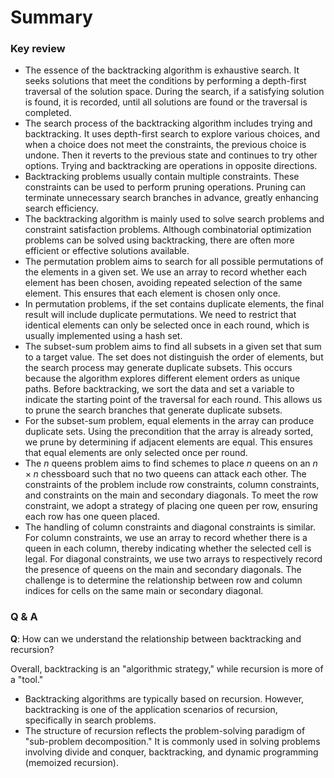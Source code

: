 # Summary

### Key review

- The essence of the backtracking algorithm is exhaustive search. It seeks solutions that meet the conditions by performing a depth-first traversal of the solution space. During the search, if a satisfying solution is found, it is recorded, until all solutions are found or the traversal is completed.
- The search process of the backtracking algorithm includes trying and backtracking. It uses depth-first search to explore various choices, and when a choice does not meet the constraints, the previous choice is undone. Then it reverts to the previous state and continues to try other options. Trying and backtracking are operations in opposite directions.
- Backtracking problems usually contain multiple constraints. These constraints can be used to perform pruning operations. Pruning can terminate unnecessary search branches in advance, greatly enhancing search efficiency.
- The backtracking algorithm is mainly used to solve search problems and constraint satisfaction problems. Although combinatorial optimization problems can be solved using backtracking, there are often more efficient or effective solutions available.
- The permutation problem aims to search for all possible permutations of the elements in a given set. We use an array to record whether each element has been chosen, avoiding repeated selection of the same element. This ensures that each element is chosen only once.
- In permutation problems, if the set contains duplicate elements, the final result will include duplicate permutations. We need to restrict that identical elements can only be selected once in each round, which is usually implemented using a hash set.
- The subset-sum problem aims to find all subsets in a given set that sum to a target value. The set does not distinguish the order of elements, but the search process may generate duplicate subsets. This occurs because the algorithm explores different element orders as unique paths. Before backtracking, we sort the data and set a variable to indicate the starting point of the traversal for each round. This allows us to prune the search branches that generate duplicate subsets.
- For the subset-sum problem, equal elements in the array can produce duplicate sets. Using the precondition that the array is already sorted, we prune by determining if adjacent elements are equal. This ensures that equal elements are only selected once per round.
- The $n$ queens problem aims to find schemes to place $n$ queens on an $n \times n$ chessboard such that no two queens can attack each other. The constraints of the problem include row constraints, column constraints, and constraints on the main and secondary diagonals. To meet the row constraint, we adopt a strategy of placing one queen per row, ensuring each row has one queen placed.
- The handling of column constraints and diagonal constraints is similar. For column constraints, we use an array to record whether there is a queen in each column, thereby indicating whether the selected cell is legal. For diagonal constraints, we use two arrays to respectively record the presence of queens on the main and secondary diagonals. The challenge is to determine the relationship between row and column indices for cells on the same main or secondary diagonal.

### Q & A

**Q**: How can we understand the relationship between backtracking and recursion?

Overall, backtracking is an "algorithmic strategy," while recursion is more of a "tool."

- Backtracking algorithms are typically based on recursion. However, backtracking is one of the application scenarios of recursion, specifically in search problems.
- The structure of recursion reflects the problem-solving paradigm of "sub-problem decomposition." It is commonly used in solving problems involving divide and conquer, backtracking, and dynamic programming (memoized recursion).
